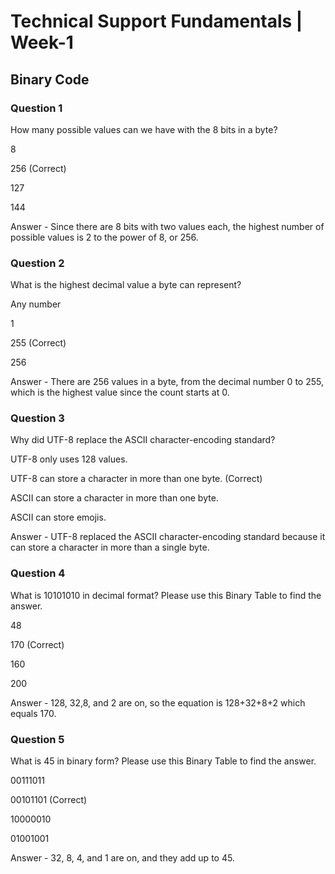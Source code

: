 # Technical Support Fundamentals | Week-1

## Binary Code

### Question 1

How many possible values can we have with the 8 bits in a byte?

8

256 (Correct)

127

144

Answer - Since there are 8 bits with two values each, the highest number of possible values is 2 to the power of 8, or 256. 


### Question 2

What is the highest decimal value a byte can represent?


Any number

1

255 (Correct)


256

Answer - There are 256 values in a byte, from the decimal number 0 to 255, which is the highest value since the count starts at 0.
 

### Question 3

Why did UTF-8 replace the ASCII character-encoding standard?



UTF-8 only uses 128 values.


UTF-8 can store a character in more than one byte. (Correct)

ASCII can store a character in more than one byte. 


ASCII can store emojis.

Answer - UTF-8 replaced the ASCII character-encoding standard because it can store a character in more than a single byte. 



### Question 4

What is 10101010 in decimal format? Please use this Binary Table to find the answer.

48

170 (Correct)

160

200

Answer - 128, 32,8, and 2 are on, so the equation is 128+32+8+2 which equals 170.


### Question 5

What is 45 in binary form? Please use this Binary Table to find the answer.


00111011


00101101 (Correct)


10000010


01001001


Answer - 32, 8, 4, and 1 are on, and they add up to 45.